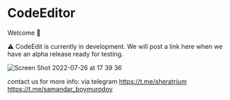 # CodeEditor

Welcome 👋

⚠️ CodeEdit is currently in development. We will post a link here when we have an alpha release ready for testing.

![Screen Shot 2022-07-26 at 17 39 36](https://user-images.githubusercontent.com/47298840/181008048-07f64ff8-fa75-49c9-8d3e-fabf3f3d2b1a.png)

contact us for more info: via telegram https://t.me/sheratrium https://t.me/samandar_boymurodov
